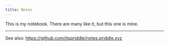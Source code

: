 ```yaml
---
title: Notes
---
```


This is my notebook. There are many like it, but this one is mine.

---

See also: <https://github.com/itspriddle/notes.priddle.xyz>
